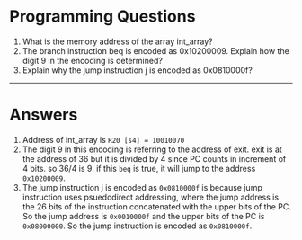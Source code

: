 # Programming Questions

1. What is the memory address of the array int_array?
2. The branch instruction beq is encoded as 0x10200009. Explain how the digit 9 in the encoding is determined?
3. Explain why the jump instruction j is encoded as 0x0810000f?

---

# Answers

1. Address of int_array is `R20 [s4] = 10010070`
2. The digit 9 in this encoding is referring to the address of exit. exit is at the address of 36 but it is divided by 4 since PC counts in increment of 4 bits. so 36/4 is 9. if this `beq` is true, it will jump to the address `0x10200009`.
3. The jump instruction j is encoded as `0x0810000f` is because jump instruction uses psuedodirect addressing, where the jump address is the 26 bits of the
   instruction concatenated with the upper bits of the PC. So the jump address is `0x0010000f` and the upper bits of the PC is `0x08000000`. So the jump instruction is encoded as `0x0810000f`.
